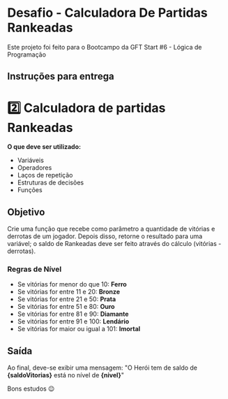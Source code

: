 # Desafio - Calculadora De Partidas Rankeadas

Este projeto foi feito para o Bootcampo da GFT Start #6 - Lógica de Programação

## Instruções para entrega

# 2️⃣ Calculadora de partidas Rankeadas

**O que deve ser utilizado:**

- Variáveis
- Operadores
- Laços de repetição
- Estruturas de decisões
- Funções

## Objetivo

Crie uma função que recebe como parâmetro a quantidade de vitórias e derrotas de um jogador. Depois disso, retorne o resultado para uma variável; o saldo de Rankeadas deve ser feito através do cálculo (vitórias - derrotas).

### Regras de Nível

- Se vitórias for menor do que 10: **Ferro**
- Se vitórias for entre 11 e 20: **Bronze**
- Se vitórias for entre 21 e 50: **Prata**
- Se vitórias for entre 51 e 80: **Ouro**
- Se vitórias for entre 81 e 90: **Diamante**
- Se vitórias for entre 91 e 100: **Lendário**
- Se vitórias for maior ou igual a 101: **Imortal**

## Saída

Ao final, deve-se exibir uma mensagem: 
"O Herói tem de saldo de **{saldoVitorias}** está no nível de **{nivel}**"

Bons estudos 😉